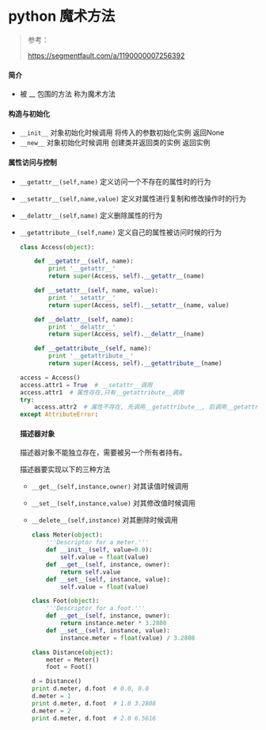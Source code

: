 # python 魔术方法

> 参考：
>
> https://segmentfault.com/a/1190000007256392

#### 简介

- 被 __ 包围的方法 称为魔术方法

#### 构造与初始化

- `__init__`      对象初始化时候调用  将传入的参数初始化实例	  返回None
- `__new__`        对象初始化时候调用   创建类并返回类的实例      返回实例

#### 属性访问与控制

- `__getattr__(self,name)`  定义访问一个不存在的属性时的行为

- `__setattr__(self,name,value)` 定义对属性进行复制和修改操作时的行为

- `__delattr__(self,name)` 定义删除属性的行为

- `__getattribute__(self,name)` 定义自己的属性被访问时候的行为

  ```python
  class Access(object):
  
      def __getattr__(self, name):
          print '__getattr__'
          return super(Access, self).__getattr__(name)
  
      def __setattr__(self, name, value):
          print '__setattr__'
          return super(Access, self).__setattr__(name, value)
  
      def __delattr__(self, name):
          print '__delattr__'
          return super(Access, self).__delattr__(name)
  
      def __getattribute__(self, name):
          print '__getattribute__'
          return super(Access, self).__getattribute__(name)
  
  access = Access()
  access.attr1 = True  # __setattr__调用
  access.attr1  # 属性存在,只有__getattribute__调用
  try:
      access.attr2  # 属性不存在, 先调用__getattribute__, 后调用__getattr__
  except AttributeError:
  ```

  #### 描述器对象

  描述器对象不能独立存在，需要被另一个所有者持有。

  描述器要实现以下的三种方法

  - `__get__(self,instance,owner)`  对其读值时候调用
  - `__set__(self,instance,value)`  对其修改值时候调用
  - `__delete__(self,instance)` 对其删除时候调用

    ```python
    class Meter(object):
        '''Descriptor for a meter.'''
        def __init__(self, value=0.0):
            self.value = float(value)
        def __get__(self, instance, owner):
            return self.value
        def __set__(self, instance, value):
            self.value = float(value)
    
    class Foot(object):
        '''Descriptor for a foot.'''
        def __get__(self, instance, owner):
            return instance.meter * 3.2808
        def __set__(self, instance, value):
            instance.meter = float(value) / 3.2808
    
    class Distance(object):
        meter = Meter()
        foot = Foot()
    
    d = Distance()
    print d.meter, d.foot  # 0.0, 0.0
    d.meter = 1
    print d.meter, d.foot  # 1.0 3.2808
    d.meter = 2
    print d.meter, d.foot  # 2.0 6.5616
    ```

   
